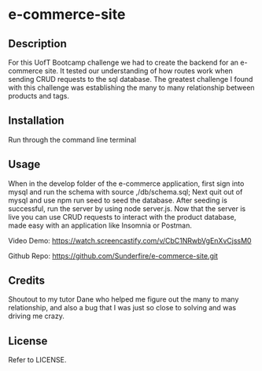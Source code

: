 # e-commerce-site

## Description

For this UofT Bootcamp challenge we had to create the backend for an e-commerce site. It tested our understanding of how routes work when sending CRUD requests to the sql database. The greatest challenge I found with this challenge was establishing the many to many relationship between products and tags.

## Installation

Run through the command line terminal

## Usage

When in the develop folder of the e-commerce application, first sign into mysql and run the schema with source ,/db/schema.sql; Next quit out of mysql and use npm run seed to seed the database. After seeding is successful, run the server by using node server.js. Now that the server is live you can use CRUD requests to interact with the product database, made easy with an application like Insomnia or Postman.

Video Demo: https://watch.screencastify.com/v/CbC1NRwbVgEnXvCjssM0

Github Repo: https://github.com/Sunderfire/e-commerce-site.git

## Credits

Shoutout to my tutor Dane who helped me figure out the many to many relationship, and also a bug that I was just so close to solving and was driving me crazy.

## License

Refer to LICENSE.
